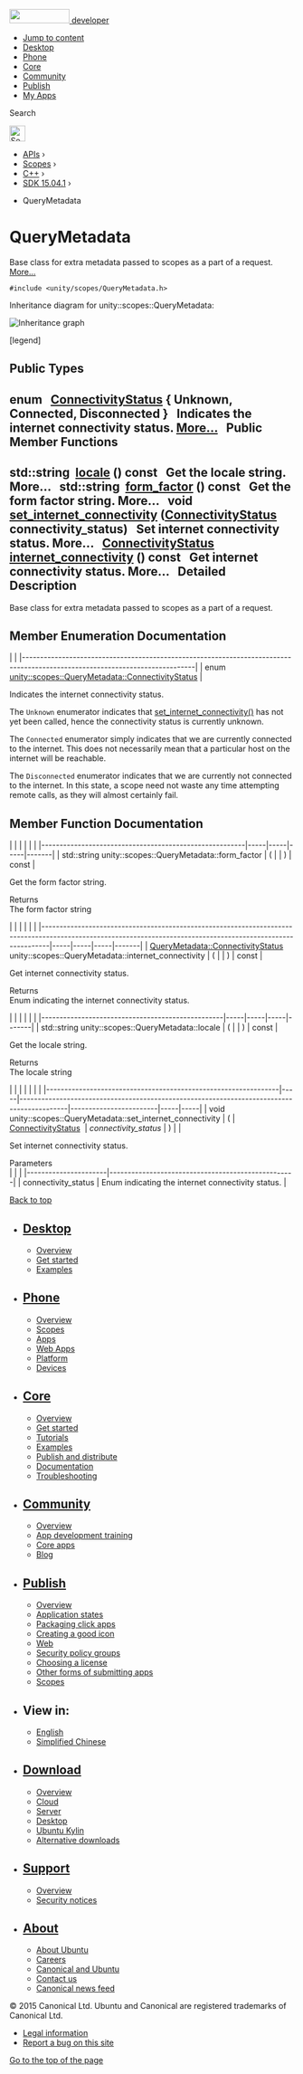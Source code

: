 <a href="https://developer.ubuntu.com/" class="logo-ubuntu"><img src="https://developer.ubuntu.com/assets/sites/ubuntu/latest/u/img/logos/logo-ubuntu-orange.svg" width="106" height="25" /> <span>developer</span></a>

-   [Jump to content](index.html#main-content)
-   [Desktop](https://developer.ubuntu.com/en/desktop/)
-   [Phone](https://developer.ubuntu.com/en/phone/)
-   [Core](https://developer.ubuntu.com/core)
-   [Community](https://developer.ubuntu.com/en/community/)
-   [Publish](https://developer.ubuntu.com/en/publish/)
-   [My Apps](https://myapps.developer.ubuntu.com/)

Search

<img src="https://developer.ubuntu.com/assets/sites/ubuntu/latest/u/img/search-white.svg" alt="Search" height="28" />

-   [APIs](../../../../index.html) ›
-   [Scopes](../../../index.html) ›
-   [C++](../../index.html) ›
-   [SDK 15.04.1](../index.html) ›

<!-- -->

-   QueryMetadata

QueryMetadata
=============

Base class for extra metadata passed to scopes as a part of a request. [More...](index.html#details)

`#include <unity/scopes/QueryMetadata.h>`

Inheritance diagram for unity::scopes::QueryMetadata:

![Inheritance graph](https://developer.ubuntu.com/static/devportal_uploaded/9d5b0073-4fa8-4bcd-ba86-01e3d8edb4dd-api/scopes/cpp/sdk-15.04.1/unity.scopes.QueryMetadata/classunity_1_1scopes_1_1_query_metadata__inherit__graph.png)

<span class="legend">\[legend\]</span>

<span id="pub-types"></span> Public Types
-----------------------------------------

enum  
<a href="index.html#a20eb916661728a7d9c00485e28f88701" class="el">ConnectivityStatus</a> { **Unknown**, **Connected**, **Disconnected** }
 
Indicates the internet connectivity status. [More...](index.html#a20eb916661728a7d9c00485e28f88701)
 
<span id="pub-methods"></span> Public Member Functions
------------------------------------------------------

std::string 
<a href="index.html#a3ca25150669d96171aec6ab56ef6bb0e" class="el">locale</a> () const
 
Get the locale string. More...
 
std::string 
<a href="index.html#a494f592f3055fba4da6554a6d8fb7c42" class="el">form_factor</a> () const
 
Get the form factor string. More...
 
void 
<a href="index.html#a5b2395aff97cbe1009759de03f270bf3" class="el">set_internet_connectivity</a> (<a href="index.html#a20eb916661728a7d9c00485e28f88701" class="el">ConnectivityStatus</a> connectivity\_status)
 
Set internet connectivity status. More...
 
<a href="index.html#a20eb916661728a7d9c00485e28f88701" class="el">ConnectivityStatus</a> 
<a href="index.html#a3da06f370e53b5e381ec8cf33d8ee191" class="el">internet_connectivity</a> () const
 
Get internet connectivity status. More...
 
<span id="details"></span>
Detailed Description
--------------------

Base class for extra metadata passed to scopes as a part of a request.

Member Enumeration Documentation
--------------------------------

<span id="a20eb916661728a7d9c00485e28f88701" class="anchor"></span>
|                                                                                                                             |
|-----------------------------------------------------------------------------------------------------------------------------|
| enum <a href="index.html#a20eb916661728a7d9c00485e28f88701" class="el">unity::scopes::QueryMetadata::ConnectivityStatus</a> |

Indicates the internet connectivity status.

The `Unknown` enumerator indicates that <a href="index.html#a5b2395aff97cbe1009759de03f270bf3" class="el" title="Set internet connectivity status. ">set_internet_connectivity()</a> has not yet been called, hence the connectivity status is currently unknown.

The `Connected` enumerator simply indicates that we are currently connected to the internet. This does not necessarily mean that a particular host on the internet will be reachable.

The `Disconnected` enumerator indicates that we are currently not connected to the internet. In this state, a scope need not waste any time attempting remote calls, as they will almost certainly fail.

Member Function Documentation
-----------------------------

<span id="a494f592f3055fba4da6554a6d8fb7c42" class="anchor"></span>
|                                                        |     |     |     |       |
|--------------------------------------------------------|-----|-----|-----|-------|
| std::string unity::scopes::QueryMetadata::form\_factor | (   |     | )   | const |

Get the form factor string.

Returns  
The form factor string

<span id="a3da06f370e53b5e381ec8cf33d8ee191" class="anchor"></span>
|                                                                                                                                                              |     |     |     |       |
|--------------------------------------------------------------------------------------------------------------------------------------------------------------|-----|-----|-----|-------|
| <a href="index.html#a20eb916661728a7d9c00485e28f88701" class="el">QueryMetadata::ConnectivityStatus</a> unity::scopes::QueryMetadata::internet\_connectivity | (   |     | )   | const |

Get internet connectivity status.

Returns  
Enum indicating the internet connectivity status.

<span id="a3ca25150669d96171aec6ab56ef6bb0e" class="anchor"></span>
|                                                  |     |     |     |       |
|--------------------------------------------------|-----|-----|-----|-------|
| std::string unity::scopes::QueryMetadata::locale | (   |     | )   | const |

Get the locale string.

Returns  
The locale string

<span id="a5b2395aff97cbe1009759de03f270bf3" class="anchor"></span>
|                                                                |     |                                                                                           |                        |     |     |
|----------------------------------------------------------------|-----|-------------------------------------------------------------------------------------------|------------------------|-----|-----|
| void unity::scopes::QueryMetadata::set\_internet\_connectivity | (   | <a href="index.html#a20eb916661728a7d9c00485e28f88701" class="el">ConnectivityStatus</a>  | *connectivity\_status* | )   |     |

Set internet connectivity status.

Parameters  
|                      |                                                   |
|----------------------|---------------------------------------------------|
| connectivity\_status | Enum indicating the internet connectivity status. |

[Back to top](index.html#)

-   [Desktop](https://developer.ubuntu.com/en/desktop/)
    ---------------------------------------------------

    -   [Overview](https://developer.ubuntu.com/en/desktop/)
    -   [Get started](http://snapcraft.io/?utm_source=developer.ubuntu.com&utm_medium=devportal&utm_term=snaps%20snapcraft%20desktop&utm_content=menu&utm_campaign=duc_snappers)
    -   [Examples](https://github.com/ubuntu/snappy-playpen)

-   [Phone](https://developer.ubuntu.com/en/phone/)
    -----------------------------------------------

    -   [Overview](https://developer.ubuntu.com/en/phone/)
    -   [Scopes](https://developer.ubuntu.com/en/phone/scopes/)
    -   [Apps](https://developer.ubuntu.com/en/phone/apps/)
    -   [Web Apps](https://developer.ubuntu.com/en/phone/web/)
    -   [Platform](https://developer.ubuntu.com/en/phone/platform/)
    -   [Devices](https://developer.ubuntu.com/en/phone/devices/)

-   [Core](https://developer.ubuntu.com/core)
    -----------------------------------------

    -   [Overview](https://developer.ubuntu.com/core)
    -   [Get started](https://developer.ubuntu.com/core/get-started)
    -   [Tutorials](https://developer.ubuntu.com/core/tutorials)
    -   [Examples](https://developer.ubuntu.com/core/examples)
    -   [Publish and distribute](https://developer.ubuntu.com/core/publish-and-distribute)
    -   [Documentation](https://developer.ubuntu.com/core/documentation)
    -   [Troubleshooting](https://developer.ubuntu.com/core/troubleshooting)

-   [Community](https://developer.ubuntu.com/en/community/)
    -------------------------------------------------------

    -   [Overview](https://developer.ubuntu.com/en/community/)
    -   [App development training](https://developer.ubuntu.com/en/community/training/)
    -   [Core apps](https://developer.ubuntu.com/en/community/core-apps/)
    -   [Blog](https://developer.ubuntu.com/en/community/blog/)

-   [Publish](https://developer.ubuntu.com/en/publish/)
    ---------------------------------------------------

    -   [Overview](https://developer.ubuntu.com/en/publish/)
    -   [Application states](https://developer.ubuntu.com/en/publish/application-states/)
    -   [Packaging click apps](https://developer.ubuntu.com/en/publish/packaging-click-apps/)
    -   [Creating a good icon](https://developer.ubuntu.com/en/publish/creating-a-good-icon/)
    -   [Web](https://developer.ubuntu.com/en/publish/web/)
    -   [Security policy groups](https://developer.ubuntu.com/en/publish/security-policy-groups/)
    -   [Choosing a license](https://developer.ubuntu.com/en/publish/choosing-a-license/)
    -   [Other forms of submitting apps](https://developer.ubuntu.com/en/publish/other-forms-of-submitting-apps/)
    -   [Scopes](https://developer.ubuntu.com/en/publish/scopes/)

-   View in:
    --------

    -   [English](index.html "Change to language: English")
    -   [Simplified Chinese](index.html "Change to language: Simplified Chinese")

-   [Download](http://ubuntu.com/download/)
    ---------------------------------------

    -   [Overview](http://ubuntu.com/download)
    -   [Cloud](http://ubuntu.com/download/cloud)
    -   [Server](http://ubuntu.com/download/server)
    -   [Desktop](http://ubuntu.com/download/desktop)
    -   [Ubuntu Kylin](http://ubuntu.com/download/ubuntu-kylin)
    -   [Alternative downloads](http://ubuntu.com/download/alternative-downloads)

-   [Support](http://ubuntu.com/support/)
    -------------------------------------

    -   [Overview](http://ubuntu.com/support)
    -   [Security notices](http://www.ubuntu.com/usn/)

-   [About](http://ubuntu.com/about/)
    ---------------------------------

    -   [About Ubuntu](http://ubuntu.com/about/about-ubuntu)
    -   [Careers](http://www.canonical.com/careers)
    -   [Canonical and Ubuntu](http://ubuntu.com/about/canonical-and-ubuntu)
    -   [Contact us](http://ubuntu.com/about/contact-us)
    -   [Canonical news feed](http://insights.ubuntu.com/feed/)

© 2015 Canonical Ltd. Ubuntu and Canonical are registered trademarks of Canonical Ltd.

-   [Legal information](http://www.ubuntu.com/legal)
-   [Report a bug on this site](https://bugs.launchpad.net/developer-ubuntu-com/)

<span class="accessibility-aid">[Go to the top of the page](index.html#)</span>
